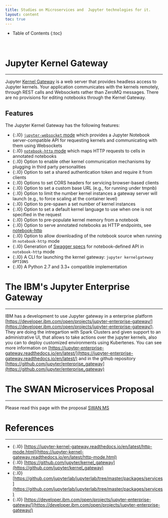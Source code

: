 ```yaml
---
title: Studies on Microservices and  Jupyter technologies for it.
layout: content
toc: true
---
```



* Table of Contents 
{:toc}
<br>

# Jupyter Kernel Gateway
---------------
Jupyter [Kernel Gateway](https://github.com/jupyter/kernel_gateway) is a web server that provides headless access to Jupyter kernels. Your application communicates with the kernels remotely, through REST calls and Websockets rather than ZeroMQ messages. There are no provisions for editing notebooks through the Kernel Gateway.

## Features

The Jupyter Kernel Gateway has the following features:

* {:.l0} [`jupyter-websocket` mode](https://jupyter-kernel-gateway.readthedocs.io/en/latest/websocket-mode.html) which provides a 
  Jupyter Notebook server-compatible API for requesting kernels and
  communicating with them using Websockets
* {:.l0} [`notebook-http` mode](https://jupyter-kernel-gateway.readthedocs.io/en/latest/http-mode.html) which maps HTTP requests to
  cells in annotated notebooks
* {:.l0} Option to enable other kernel communication mechanisms by plugging in third party personalities
* {:.l0} Option to set a shared authentication token and require it from clients
* {:.l0} Options to set CORS headers for servicing browser-based clients
* {:.l0} Option to set a custom base URL (e.g., for running under tmpnb)
* {:.l0} Option to limit the number kernel instances a gateway server will launch
  (e.g., to force scaling at the container level)
* {:.l0} Option to pre-spawn a set number of kernel instances
* {:.l0} Option to set a default kernel language to use when one is not specified
  in the request
* {:.l0} Option to pre-populate kernel memory from a notebook
* {:.l0} Option to serve annotated notebooks as HTTP endpoints, see
  [notebook-http](https://jupyter-kernel-gateway.readthedocs.io/en/latest/http-mode.html)
* {:.l0} Option to allow downloading of the notebook source when running
  in `notebook-http` mode
* {:.l0} Generation of [Swagger specs](http://swagger.io/introducing-the-open-api-initiative/)
  for notebook-defined API in `notebook-http` mode
* {:.l0} A CLI for launching the kernel gateway: `jupyter kernelgateway OPTIONS`
* {:.l0} A Python 2.7 and 3.3+ compatible implementation



# The IBM's Jupyter Enterprise Gateway
---------------
IBM has a development to use Jupyter gateway in a enterprise platform [https://developer.ibm.com/open/projects/jupyter-enterprise-gateway/](https://developer.ibm.com/open/projects/jupyter-enterprise-gateway/).
They are doing the intregartion with Spark Clusters and given support to an administrative UI, that allows to take actions  over the jupyter kernels, also you can to deploy customized environments using Kubertenes.
You can see more information on [https://jupyter-enterprise-gateway.readthedocs.io/en/latest/](https://jupyter-enterprise-gateway.readthedocs.io/en/latest/) and in the github repository [https://github.com/jupyter/enterprise_gateway](https://github.com/jupyter/enterprise_gateway)


# The SWAN Microservices Proposal 
---------------
Please read this page with the proposal <a href='{{ site.baseurl }}/pages/SwanMS.html'>SWAN MS</a>


# References
---------------

* {:.l0} [https://jupyter-kernel-gateway.readthedocs.io/en/latest/http-mode.html](https://jupyter-kernel-gateway.readthedocs.io/en/latest/http-mode.html)
* {:.l0} [https://github.com/jupyter/kernel_gateway](https://github.com/jupyter/kernel_gateway)
* {:.l0} [https://github.com/jupyterlab/jupyterlab/tree/master/packages/services](https://github.com/jupyterlab/jupyterlab/tree/master/packages/services)
* {:.l0} [https://developer.ibm.com/open/projects/jupyter-enterprise-gateway/](https://developer.ibm.com/open/projects/jupyter-enterprise-gateway/)
